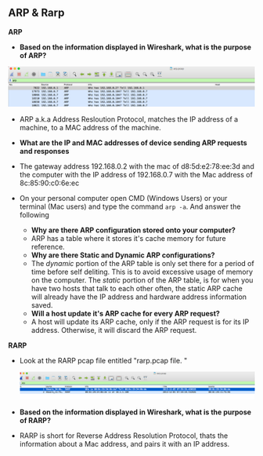 ## ARP & Rarp

**ARP** 

- **Based on the information displayed in Wireshark, what is the purpose of ARP?**

![images](images/barp.png)

- ARP a.k.a Address Resloution Protocol, matches the IP address of a machine, to a MAC address of the machine. 

- **What are the IP and MAC addresses of device sending ARP requests and responses**
- The gateway address 192.168.0.2 with the mac of d8:5d:e2:78:ee:3d and the computer with the IP address of 192.168.0.7 with the Mac address of 8c:85:90:c0:6e:ec
- On your personal computer open CMD (Windows Users) or your terminal (Mac users) and type the command `arp -a`. And answer the following
   - **Why are there ARP configuration stored onto your computer?**
   - ARP has a table where it stores it's cache memory for future reference. 
   - **Why are there Static and Dynamic ARP configurations?**
   - The *dynamic* portion of the ARP table is only set there for a period of time before self deliting. This is to avoid excessive usage of memory on the computer. The *static* portion of the ARP table, is for when you have two hosts that talk to each other often, the static ARP cache will already have the IP address and hardware address information saved. 
   - **Will a host update it's ARP cache for every ARP request?** 
   - A host will update its ARP cache, only if the ARP request is for its IP address. Otherwise, it will discard the ARP request.

**RARP**

- Look at the RARP pcap file entitled "rarp.pcap file. "

  ![images](images/rarp.png)

- **Based on the information displayed in Wireshark, what is the purpose of RARP?**

- RARP is short for Reverse Address Resolution Protocol, thats the information about a Mac address, and pairs it with an IP address. 



